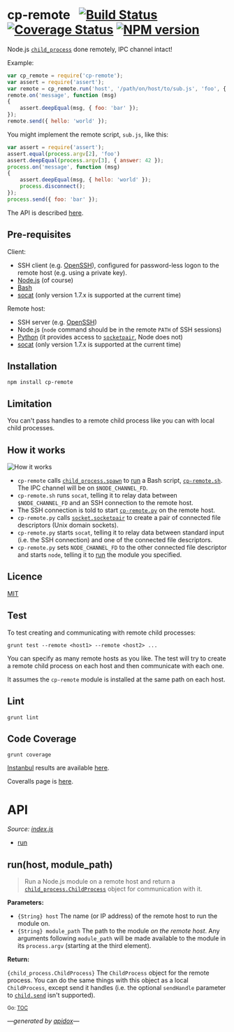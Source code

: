 # cp-remote&nbsp;&nbsp;&nbsp;[![Build Status](https://travis-ci.org/davedoesdev/cp-remote.png)](https://travis-ci.org/davedoesdev/cp-remote) [![Coverage Status](https://coveralls.io/repos/davedoesdev/cp-remote/badge.png?branch=master)](https://coveralls.io/r/davedoesdev/cp-remote?branch=master) [![NPM version](https://badge.fury.io/js/cp-remote.png)](http://badge.fury.io/js/cp-remote)

Node.js [`child_process`](http://nodejs.org/api/child_process.html) done remotely, IPC channel intact!

Example:

```javascript
var cp_remote = require('cp-remote');
var assert = require('assert');
var remote = cp_remote.run('host', '/path/on/host/to/sub.js', 'foo', { answer: 42 });
remote.on('message', function (msg)
{
    assert.deepEqual(msg, { foo: 'bar' });
});
remote.send({ hello: 'world' });
```

You might implement the remote script, `sub.js`, like this:

```javascript
var assert = require('assert');
assert.equal(process.argv[2], 'foo')
assert.deepEqual(process.argv[3], { answer: 42 });
process.on('message', function (msg)
{
    assert.deepEqual(msg, { hello: 'world' });
    process.disconnect();
});
process.send({ foo: 'bar' });
```

The API is described [here](#tableofcontents).

## Pre-requisites

Client:

- SSH client (e.g. [OpenSSH](http://www.openssh.com)), configured for password-less logon to the remote host (e.g. using a private key).
- [Node.js](http://www.nodejs.org) (of course)
- [Bash](https://www.gnu.org/software/bash/bash.html)
- [socat](http://www.dest-unreach.org/socat/) (only version 1.7.x is supported at the current time)

Remote host:

- SSH server (e.g. [OpenSSH](http://www.openssh.com))
- Node.js (`node` command should be in the remote `PATH` of SSH sessions)
- [Python](http://www.python.org) (it provides access to [`socketpair`](http://pubs.opengroup.org/onlinepubs/009695399/functions/socketpair.html), Node does not)
- [socat](http://www.dest-unreach.org/socat/) (only version 1.7.x is supported at the current time)

## Installation

```shell
npm install cp-remote
```

## Limitation

You can't pass handles to a remote child process like you can with local child processes.

## How it works

![How it works](http://rawgit.davedoesdev.com/davedoesdev/cp-remote/master/diagrams/how_it_works.svg)

- `cp-remote` calls [`child_process.spawn`](http://nodejs.org/api/child_process.html#child_process_child_process_spawn_command_args_options) to [run](#runhost-module_path) a Bash script, [`cp-remote.sh`](cp-remote.sh). The IPC channel will be on `$NODE_CHANNEL_FD`.
- `cp-remote.sh` runs `socat`, telling it to relay data between `$NODE_CHANNEL_FD` and an SSH connection to the remote host.
- The SSH connection is told to start [`cp-remote.py`](cp-remote.py) on the remote host.
- `cp-remote.py` calls [`socket.socketpair`](http://docs.python.org/2.7/library/socket.html#socket.socketpair) to create a pair of connected file descriptors (Unix domain sockets).
- `cp-remote.py` starts `socat`, telling it to relay data between standard input (i.e. the SSH connection) and one of the connected file descriptors.
- `cp-remote.py` sets `NODE_CHANNEL_FD` to the other connected file descriptor and starts `node`, telling it to [run](#runhost-module_path) the module you specified.

## Licence

[MIT](LICENCE)

## Test

To test creating and communicating with remote child processes:

```shell
grunt test --remote <host1> --remote <host2> ...
```

You can specify as many remote hosts as you like. The test will try to create a remote child process on each host and then communicate with each one.

It assumes the `cp-remote` module is installed at the same path on each host.

## Lint

```shell
grunt lint
```

## Code Coverage

```shell
grunt coverage
```

[Instanbul](http://gotwarlost.github.io/istanbul/) results are available [here](http://rawgit.davedoesdev.com/davedoesdev/cp-remote/master/coverage/lcov-report/index.html).

Coveralls page is [here](https://coveralls.io/r/davedoesdev/cp-remote).

# API

_Source: [index.js](/index.js)_

<a name="tableofcontents"></a>

- <a name="toc_runhost-module_path"></a>[run](#runhost-module_path)

## run(host, module_path)

> Run a Node.js module on a remote host and return a [`child_process.ChildProcess`](http://nodejs.org/api/child_process.html#child_process_class_childprocess) object for communication with it.

**Parameters:**

- `{String} host` The name (or IP address) of the remote host to run the module on.
- `{String} module_path` The path to the module _on the remote host_. Any arguments following `module_path` will be made available to the module in its `process.argv` (starting at the third element).

**Return:**

`{child_process.ChildProcess}` The `ChildProcess` object for the remote process. You can do the same things with this object as a local `ChildProcess`, except send it handles (i.e. the optional `sendHandle` parameter to [`child.send`](http://nodejs.org/api/child_process.html#child_process_child_send_message_sendhandle) isn't supported).

<sub>Go: [TOC](#tableofcontents)</sub>

_&mdash;generated by [apidox](https://github.com/codeactual/apidox)&mdash;_
